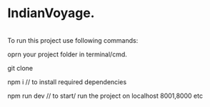 # IndianVoyage.
\
To run this project use following commands:

oprn your project folder in terminal/cmd.

git clone <url of this repo>

npm i // to install required dependencies

npm run dev // to start/ run the project on localhost 8001,8000 etc
